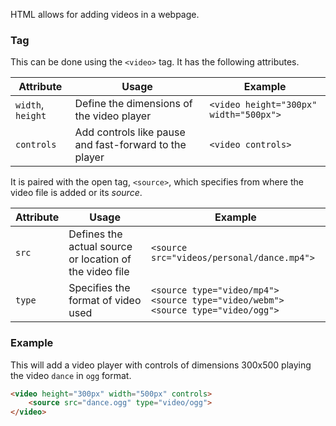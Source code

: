 HTML allows for adding videos in a webpage. 

### Tag
This can be done using the `<video>` tag. It has the following attributes.

| Attribute | Usage | Example |
|--|--|--|
| `width`, `height` | Define the dimensions of the video player | `<video height="300px" width="500px">` |
| `controls` | Add controls like pause and fast-forward to the player | `<video controls>` |

It is paired with the open tag, `<source>`, which specifies from where the video file is added or its *source*.

| Attribute | Usage | Example |
|--|--|--|
| `src` | Defines the actual source or location of the video file | `<source src="videos/personal/dance.mp4">` |
| `type` | Specifies the format of video used | `<source type="video/mp4">` <br> `<source type="video/webm">` <br> `<source type="video/ogg">` |


### Example
This will add a video player with controls of dimensions 300x500 playing the video `dance` in `ogg` format.
```html
<video height="300px" width="500px" controls>
	<source src="dance.ogg" type="video/ogg">
</video>
```
